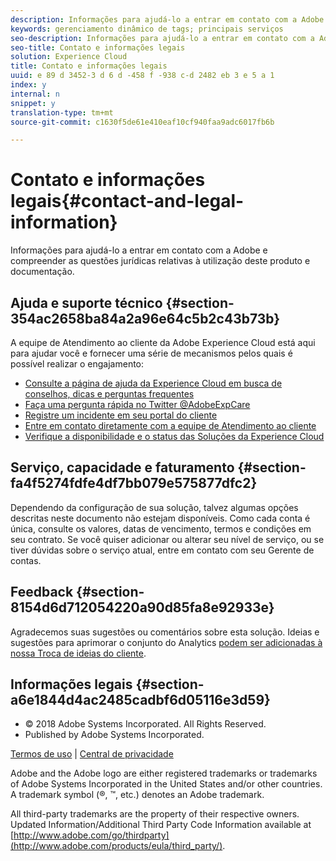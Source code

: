 ```yaml
---
description: Informações para ajudá-lo a entrar em contato com a Adobe e compreender as questões jurídicas relativas à utilização deste produto e documentação.
keywords: gerenciamento dinâmico de tags; principais serviços
seo-description: Informações para ajudá-lo a entrar em contato com a Adobe e compreender as questões jurídicas relativas à utilização deste produto e documentação.
seo-title: Contato e informações legais
solution: Experience Cloud
title: Contato e informações legais
uuid: e 89 d 3452-3 d 6 d -458 f -938 c-d 2482 eb 3 e 5 a 1
index: y
internal: n
snippet: y
translation-type: tm+mt
source-git-commit: c1630f5de61e410eaf10cf940faa9adc6017fb6b

---
```



# Contato e informações legais{#contact-and-legal-information}

Informações para ajudá-lo a entrar em contato com a Adobe e compreender as questões jurídicas relativas à utilização deste produto e documentação.

## Ajuda e suporte técnico {#section-354ac2658ba84a2a96e64c5b2c43b73b}

A equipe de Atendimento ao cliente da Adobe Experience Cloud está aqui para ajudar você e fornecer uma série de mecanismos pelos quais é possível realizar o engajamento:

* [Consulte a página de ajuda da Experience Cloud em busca de conselhos, dicas e perguntas frequentes](http://helpx.adobe.com/marketing-cloud.html)
* [Faça uma pergunta rápida no Twitter @AdobeExpCare](https://twitter.com/AdobeExpCare)
* [Registre um incidente em seu portal do cliente](https://customers.omniture.com/login.php)
* [Entre em contato diretamente com a equipe de Atendimento ao cliente](http://helpx.adobe.com/marketing-cloud/contact-support.html)
* [Verifique a disponibilidade e o status das Soluções da Experience Cloud](http://status.adobe.com/)

## Serviço, capacidade e faturamento {#section-fa4f5274fdfe4df7bb079e575877dfc2}

Dependendo da configuração de sua solução, talvez algumas opções descritas neste documento não estejam disponíveis. Como cada conta é única, consulte os valores, datas de vencimento, termos e condições em seu contrato. Se você quiser adicionar ou alterar seu nível de serviço, ou se tiver dúvidas sobre o serviço atual, entre em contato com seu Gerente de contas.

## Feedback {#section-8154d6d712054220a90d85fa8e92933e}

Agradecemos suas sugestões ou comentários sobre esta solução. Ideias e sugestões para aprimorar o conjunto do Analytics [podem ser adicionadas à nossa Troca de ideias do cliente](https://my.omniture.com/login/?r=%2Fp%2Fsuite%2Fcurrent%2Findex.html%3Fa%3DIdeasExchange.Redirect%26redirectreason%3Dnotregistered%26referer%3Dhttp%253A%252F%252Fideas.omniture.com%252Ft5%252FAdobe-Idea-Exchange-for-Omniture%252Fidb-p%252FIdeaExchange3).

## Informações legais {#section-a6e1844d4ac2485cadbf6d05116e3d59}

<ul class="simplelist"> 
 <li> © 2018 Adobe Systems Incorporated. All Rights Reserved. </li> 
 <li> Published by Adobe Systems Incorporated. </li> 
</ul>

[Termos de uso](https://marketing.adobe.com/resources/help/en_US/terms.html) | [Central de privacidade](http://www.adobe.com/privacy/policy.html)

Adobe and the Adobe logo are either registered trademarks or trademarks of Adobe Systems Incorporated in the United States and/or other countries. A trademark symbol (®, ™, etc.) denotes an Adobe trademark.

All third-party trademarks are the property of their respective owners. Updated Information/Additional Third Party Code Information available at [http://www.adobe.com/go/thirdparty](http://www.adobe.com/products/eula/third_party/).
